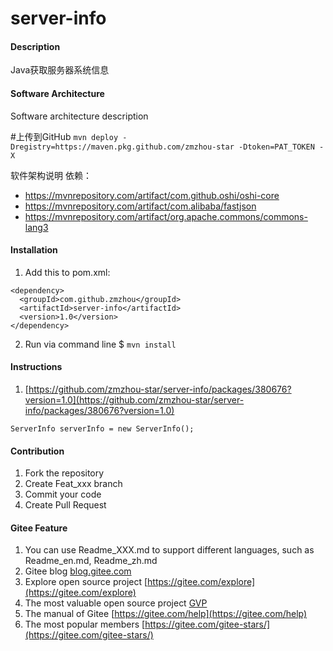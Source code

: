 # server-info

#### Description
Java获取服务器系统信息

#### Software Architecture
Software architecture description

#上传到GitHub
`mvn deploy -Dregistry=https://maven.pkg.github.com/zmzhou-star -Dtoken=PAT_TOKEN -X`

软件架构说明
依赖：
* https://mvnrepository.com/artifact/com.github.oshi/oshi-core
* https://mvnrepository.com/artifact/com.alibaba/fastjson
* https://mvnrepository.com/artifact/org.apache.commons/commons-lang3

#### Installation

1. Add this to pom.xml:
```
<dependency>
  <groupId>com.github.zmzhou</groupId>
  <artifactId>server-info</artifactId>
  <version>1.0</version>
</dependency>
```

2. Run via command line
$ `mvn install`

#### Instructions

1.  [https://github.com/zmzhou-star/server-info/packages/380676?version=1.0](https://github.com/zmzhou-star/server-info/packages/380676?version=1.0)

```
ServerInfo serverInfo = new ServerInfo();
```

#### Contribution

1.  Fork the repository
2.  Create Feat_xxx branch
3.  Commit your code
4.  Create Pull Request


#### Gitee Feature

1.  You can use Readme\_XXX.md to support different languages, such as Readme\_en.md, Readme\_zh.md
2.  Gitee blog [blog.gitee.com](https://blog.gitee.com)
3.  Explore open source project [https://gitee.com/explore](https://gitee.com/explore)
4.  The most valuable open source project [GVP](https://gitee.com/gvp)
5.  The manual of Gitee [https://gitee.com/help](https://gitee.com/help)
6.  The most popular members  [https://gitee.com/gitee-stars/](https://gitee.com/gitee-stars/)
